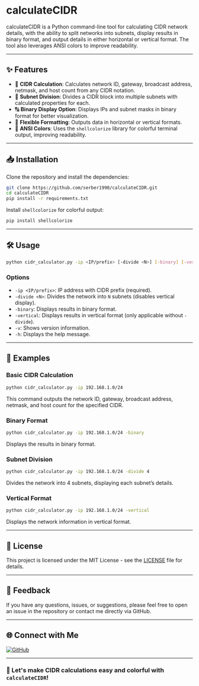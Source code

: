 # calculateCIDR

calculateCIDR is a Python command-line tool for calculating CIDR network details, with the ability to split networks into subnets, display results in binary format, and output details in either horizontal or vertical format. The tool also leverages ANSI colors to improve readability.

---

## ✨ Features

- 🔢 **CIDR Calculation**: Calculates network ID, gateway, broadcast address, netmask, and host count from any CIDR notation.
- 🧩 **Subnet Division**: Divides a CIDR block into multiple subnets with calculated properties for each.
- 🔠 **Binary Display Option**: Displays IPs and subnet masks in binary format for better visualization.
- 📏 **Flexible Formatting**: Outputs data in horizontal or vertical formats.
- 🌈 **ANSI Colors**: Uses the `shellcolorize` library for colorful terminal output, improving readability.

---

## 📥 Installation

Clone the repository and install the dependencies:

```bash
git clone https://github.com/serber1990/calculateCIDR.git
cd calculateCIDR
pip install -r requirements.txt
```

Install `shellcolorize` for colorful output:
```bash
pip install shellcolorize
```

---

## 🛠 Usage

```bash
python cidr_calculator.py -ip <IP/prefix> [-divide <N>] [-binary] [-vertical] [-v] [-h]
```

### Options

- `-ip <IP/prefix>`: IP address with CIDR prefix (required).
- `-divide <N>`: Divides the network into `N` subnets (disables vertical display).
- `-binary`: Displays results in binary format.
- `-vertical`: Displays results in vertical format (only applicable without `-divide`).
- `-v`: Shows version information.
- `-h`: Displays the help message.

---

## 🎨 Examples

### Basic CIDR Calculation

```bash
python cidr_calculator.py -ip 192.168.1.0/24
```

This command outputs the network ID, gateway, broadcast address, netmask, and host count for the specified CIDR.

### Binary Format

```bash
python cidr_calculator.py -ip 192.168.1.0/24 -binary
```

Displays the results in binary format.

### Subnet Division

```bash
python cidr_calculator.py -ip 192.168.1.0/24 -divide 4
```

Divides the network into 4 subnets, displaying each subnet’s details.

### Vertical Format

```bash
python cidr_calculator.py -ip 192.168.1.0/24 -vertical
```

Displays the network information in vertical format.

---

## 📝 License

This project is licensed under the MIT License - see the [LICENSE](LICENSE) file for details.

---

## 💬 Feedback

If you have any questions, issues, or suggestions, please feel free to open an issue in the repository or contact me directly via GitHub.

---

## 🌐 Connect with Me

[![GitHub](https://img.shields.io/badge/GitHub-@serber1990-181717?style=flat-square&logo=github)](https://github.com/serber1990)

---

### 🚀 Let's make CIDR calculations easy and colorful with `calculateCIDR`!
